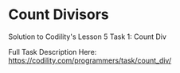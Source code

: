 # Count Divisors
Solution to Codility's Lesson 5 Task 1: Count Div

Full Task Description Here: https://codility.com/programmers/task/count_div/
